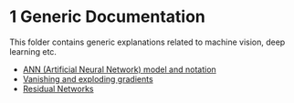 # 1 Generic Documentation

This folder contains generic explanations related to machine vision, deep learning etc.

* [ANN (Artificial Neural Network) model and notation](./NeuronModel.md)
* [Vanishing and exploding gradients](./VanishingAndExplodingGradients.md)
* [Residual Networks](./ResNet.md)
